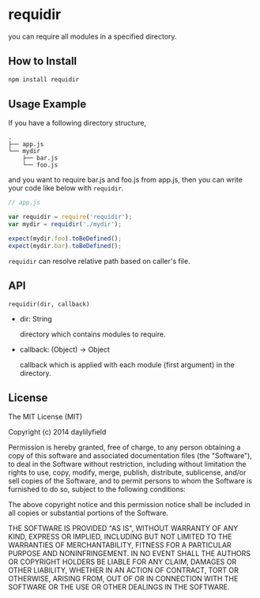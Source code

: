 requidir
========

you can require all modules in a specified directory.

How to Install
--------------

```sh
npm install requidir
```

Usage Example
--------------

If you have a following directory structure,

    .
    ├── app.js
    └── mydir
        ├── bar.js
        └── foo.js

and you want to require bar.js and foo.js from app.js, then you can write your
code like below with ``requidir``.

```javascript
// app.js

var requidir = require('requidir');
var mydir = requidir('./mydir');

expect(mydir.foo).toBeDefined();
expect(mydir.bar).toBeDefined();
```

``requidir`` can resolve relative path based on caller's file.

API
---

``requidir(dir, callback)``

- dir: String

  directory which contains modules to require.

- callback: (Object) -> Object

  callback which is applied with each module (first argument) in the directory.

License
-------

The MIT License (MIT)

Copyright (c) 2014 daylilyfield

Permission is hereby granted, free of charge, to any person obtaining a copy of
this software and associated documentation files (the "Software"), to deal in
the Software without restriction, including without limitation the rights to
use, copy, modify, merge, publish, distribute, sublicense, and/or sell copies
of the Software, and to permit persons to whom the Software is furnished to do
so, subject to the following conditions:

The above copyright notice and this permission notice shall be included in all
copies or substantial portions of the Software.

THE SOFTWARE IS PROVIDED "AS IS", WITHOUT WARRANTY OF ANY KIND, EXPRESS OR
IMPLIED, INCLUDING BUT NOT LIMITED TO THE WARRANTIES OF MERCHANTABILITY,
FITNESS FOR A PARTICULAR PURPOSE AND NONINFRINGEMENT. IN NO EVENT SHALL THE
AUTHORS OR COPYRIGHT HOLDERS BE LIABLE FOR ANY CLAIM, DAMAGES OR OTHER
LIABILITY, WHETHER IN AN ACTION OF CONTRACT, TORT OR OTHERWISE, ARISING FROM,
OUT OF OR IN CONNECTION WITH THE SOFTWARE OR THE USE OR OTHER DEALINGS IN THE
SOFTWARE.

